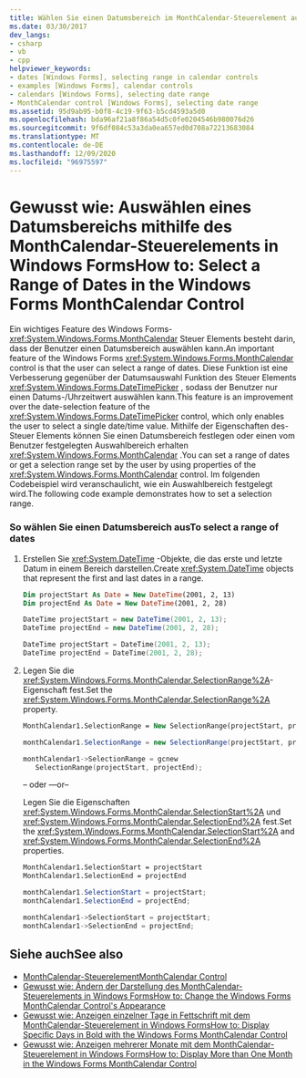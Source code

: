 ```yaml
---
title: Wählen Sie einen Datumsbereich im MonthCalendar-Steuerelement aus.
ms.date: 03/30/2017
dev_langs:
- csharp
- vb
- cpp
helpviewer_keywords:
- dates [Windows Forms], selecting range in calendar controls
- examples [Windows Forms], calendar controls
- calendars [Windows Forms], selecting date range
- MonthCalendar control [Windows Forms], selecting date range
ms.assetid: 95d9ab95-b0f8-4c19-9f63-b5cd4593a5d0
ms.openlocfilehash: bda96af21a8f86a54d5c0fe0204546b980076d26
ms.sourcegitcommit: 9f6df084c53a3da0ea657ed0d708a72213683084
ms.translationtype: MT
ms.contentlocale: de-DE
ms.lasthandoff: 12/09/2020
ms.locfileid: "96975597"
---
```

# <a name="how-to-select-a-range-of-dates-in-the-windows-forms-monthcalendar-control"></a><span data-ttu-id="b2cf8-102">Gewusst wie: Auswählen eines Datumsbereichs mithilfe des MonthCalendar-Steuerelements in Windows Forms</span><span class="sxs-lookup"><span data-stu-id="b2cf8-102">How to: Select a Range of Dates in the Windows Forms MonthCalendar Control</span></span>
<span data-ttu-id="b2cf8-103">Ein wichtiges Feature des Windows Forms- <xref:System.Windows.Forms.MonthCalendar> Steuer Elements besteht darin, dass der Benutzer einen Datumsbereich auswählen kann.</span><span class="sxs-lookup"><span data-stu-id="b2cf8-103">An important feature of the Windows Forms <xref:System.Windows.Forms.MonthCalendar> control is that the user can select a range of dates.</span></span> <span data-ttu-id="b2cf8-104">Diese Funktion ist eine Verbesserung gegenüber der Datumsauswahl Funktion des Steuer Elements <xref:System.Windows.Forms.DateTimePicker> , sodass der Benutzer nur einen Datums-/Uhrzeitwert auswählen kann.</span><span class="sxs-lookup"><span data-stu-id="b2cf8-104">This feature is an improvement over the date-selection feature of the <xref:System.Windows.Forms.DateTimePicker> control, which only enables the user to select a single date/time value.</span></span> <span data-ttu-id="b2cf8-105">Mithilfe der Eigenschaften des-Steuer Elements können Sie einen Datumsbereich festlegen oder einen vom Benutzer festgelegten Auswahlbereich erhalten <xref:System.Windows.Forms.MonthCalendar> .</span><span class="sxs-lookup"><span data-stu-id="b2cf8-105">You can set a range of dates or get a selection range set by the user by using properties of the <xref:System.Windows.Forms.MonthCalendar> control.</span></span> <span data-ttu-id="b2cf8-106">Im folgenden Codebeispiel wird veranschaulicht, wie ein Auswahlbereich festgelegt wird.</span><span class="sxs-lookup"><span data-stu-id="b2cf8-106">The following code example demonstrates how to set a selection range.</span></span>  
  
### <a name="to-select-a-range-of-dates"></a><span data-ttu-id="b2cf8-107">So wählen Sie einen Datumsbereich aus</span><span class="sxs-lookup"><span data-stu-id="b2cf8-107">To select a range of dates</span></span>  
  
1. <span data-ttu-id="b2cf8-108">Erstellen Sie <xref:System.DateTime> -Objekte, die das erste und letzte Datum in einem Bereich darstellen.</span><span class="sxs-lookup"><span data-stu-id="b2cf8-108">Create <xref:System.DateTime> objects that represent the first and last dates in a range.</span></span>  
  
    ```vb  
    Dim projectStart As Date = New DateTime(2001, 2, 13)  
    Dim projectEnd As Date = New DateTime(2001, 2, 28)  
    ```  
  
    ```csharp  
    DateTime projectStart = new DateTime(2001, 2, 13);  
    DateTime projectEnd = new DateTime(2001, 2, 28);  
    ```  
  
    ```cpp  
    DateTime projectStart = DateTime(2001, 2, 13);  
    DateTime projectEnd = DateTime(2001, 2, 28);  
    ```  
  
2. <span data-ttu-id="b2cf8-109">Legen Sie die <xref:System.Windows.Forms.MonthCalendar.SelectionRange%2A>-Eigenschaft fest.</span><span class="sxs-lookup"><span data-stu-id="b2cf8-109">Set the <xref:System.Windows.Forms.MonthCalendar.SelectionRange%2A> property.</span></span>  
  
    ```vb  
    MonthCalendar1.SelectionRange = New SelectionRange(projectStart, projectEnd)  
    ```  
  
    ```csharp  
    monthCalendar1.SelectionRange = new SelectionRange(projectStart, projectEnd);  
    ```  
  
    ```cpp  
    monthCalendar1->SelectionRange = gcnew  
       SelectionRange(projectStart, projectEnd);  
    ```  
  
     <span data-ttu-id="b2cf8-110">– oder –</span><span class="sxs-lookup"><span data-stu-id="b2cf8-110">–or–</span></span>  
  
     <span data-ttu-id="b2cf8-111">Legen Sie die Eigenschaften <xref:System.Windows.Forms.MonthCalendar.SelectionStart%2A> und <xref:System.Windows.Forms.MonthCalendar.SelectionEnd%2A> fest.</span><span class="sxs-lookup"><span data-stu-id="b2cf8-111">Set the <xref:System.Windows.Forms.MonthCalendar.SelectionStart%2A> and <xref:System.Windows.Forms.MonthCalendar.SelectionEnd%2A> properties.</span></span>  
  
    ```vb  
    MonthCalendar1.SelectionStart = projectStart  
    MonthCalendar1.SelectionEnd = projectEnd  
    ```  
  
    ```csharp  
    monthCalendar1.SelectionStart = projectStart;  
    monthCalendar1.SelectionEnd = projectEnd;  
    ```  
  
    ```cpp  
    monthCalendar1->SelectionStart = projectStart;  
    monthCalendar1->SelectionEnd = projectEnd;  
    ```  
  
## <a name="see-also"></a><span data-ttu-id="b2cf8-112">Siehe auch</span><span class="sxs-lookup"><span data-stu-id="b2cf8-112">See also</span></span>

- [<span data-ttu-id="b2cf8-113">MonthCalendar-Steuerelement</span><span class="sxs-lookup"><span data-stu-id="b2cf8-113">MonthCalendar Control</span></span>](monthcalendar-control-windows-forms.md)
- [<span data-ttu-id="b2cf8-114">Gewusst wie: Ändern der Darstellung des MonthCalendar-Steuerelements in Windows Forms</span><span class="sxs-lookup"><span data-stu-id="b2cf8-114">How to: Change the Windows Forms MonthCalendar Control's Appearance</span></span>](how-to-change-monthcalendar-control-appearance.md)
- [<span data-ttu-id="b2cf8-115">Gewusst wie: Anzeigen einzelner Tage in Fettschrift mit dem MonthCalendar-Steuerelement in Windows Forms</span><span class="sxs-lookup"><span data-stu-id="b2cf8-115">How to: Display Specific Days in Bold with the Windows Forms MonthCalendar Control</span></span>](display-specific-days-in-bold-with-wf-monthcalendar-control.md)
- [<span data-ttu-id="b2cf8-116">Gewusst wie: Anzeigen mehrerer Monate mit dem MonthCalendar-Steuerelement in Windows Forms</span><span class="sxs-lookup"><span data-stu-id="b2cf8-116">How to: Display More than One Month in the Windows Forms MonthCalendar Control</span></span>](display-more-than-one-month-wf-monthcalendar-control.md)
